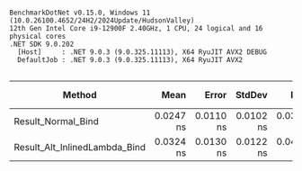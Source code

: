 ```

BenchmarkDotNet v0.15.0, Windows 11 (10.0.26100.4652/24H2/2024Update/HudsonValley)
12th Gen Intel Core i9-12900F 2.40GHz, 1 CPU, 24 logical and 16 physical cores
.NET SDK 9.0.202
  [Host]     : .NET 9.0.3 (9.0.325.11113), X64 RyuJIT AVX2 DEBUG
  DefaultJob : .NET 9.0.3 (9.0.325.11113), X64 RyuJIT AVX2


```
| Method                        | Mean      | Error     | StdDev    | P80       | P95       | Ratio        | RatioSD | Allocated | Alloc Ratio |
|------------------------------ |----------:|----------:|----------:|----------:|----------:|-------------:|--------:|----------:|------------:|
| Result_Normal_Bind            | 0.0247 ns | 0.0110 ns | 0.0102 ns | 0.0344 ns | 0.0414 ns |     baseline |         |         - |          NA |
| Result_Alt_InlinedLambda_Bind | 0.0324 ns | 0.0130 ns | 0.0122 ns | 0.0441 ns | 0.0487 ns | 1.57x slower |   0.93x |         - |          NA |
